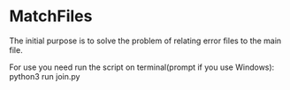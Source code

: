 # MatchFiles


The initial purpose is to solve the problem of relating error files to the main file.

For use you need run the script on terminal(prompt if you use Windows):
python3 run join.py
